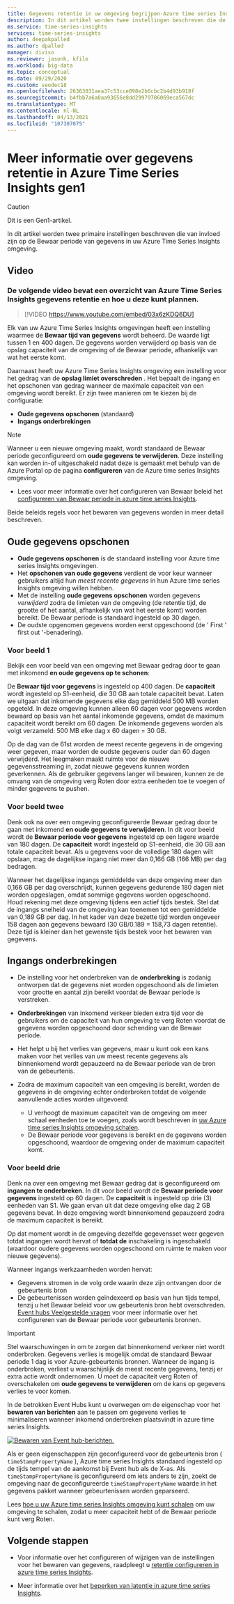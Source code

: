 ```yaml
---
title: Gegevens retentie in uw omgeving begrijpen-Azure time series Insight | Microsoft Docs
description: In dit artikel worden twee instellingen beschreven die de Bewaar periode van gegevens in uw Azure Time Series Insights omgeving regelen.
ms.service: time-series-insights
services: time-series-insights
author: deepakpalled
ms.author: dpalled
manager: diviso
ms.reviewer: jasonh, kfile
ms.workload: big-data
ms.topic: conceptual
ms.date: 09/29/2020
ms.custom: seodec18
ms.openlocfilehash: 26363031aea37c53cce098e2b6cbc2b4d93b918f
ms.sourcegitcommit: b4fbb7a6a0aa93656e8dd29979786069eca567dc
ms.translationtype: MT
ms.contentlocale: nl-NL
ms.lasthandoff: 04/13/2021
ms.locfileid: "107307075"
---
```

# <a name="understand-data-retention-in-azure-time-series-insights-gen1"></a>Meer informatie over gegevens retentie in Azure Time Series Insights gen1

> [!CAUTION]
> Dit is een Gen1-artikel.

In dit artikel worden twee primaire instellingen beschreven die van invloed zijn op de Bewaar periode van gegevens in uw Azure Time Series Insights omgeving.

## <a name="video"></a>Video

### <a name="the-following-video-summarizes-azure-time-series-insights-data-retention-and-how-to-plan-for-itbr"></a>De volgende video bevat een overzicht van Azure Time Series Insights gegevens retentie en hoe u deze kunt plannen.</br>

> [!VIDEO https://www.youtube.com/embed/03x6zKDQ6DU]

Elk van uw Azure Time Series Insights omgevingen heeft een instelling waarmee de **Bewaar tijd van gegevens** wordt beheerd. De waarde ligt tussen 1 en 400 dagen. De gegevens worden verwijderd op basis van de opslag capaciteit van de omgeving of de Bewaar periode, afhankelijk van wat het eerste komt.

Daarnaast heeft uw Azure Time Series Insights omgeving een instelling voor het gedrag van de **opslag limiet overschreden** . Het bepaalt de ingang en het opschonen van gedrag wanneer de maximale capaciteit van een omgeving wordt bereikt. Er zijn twee manieren om te kiezen bij de configuratie:

- **Oude gegevens opschonen** (standaard)  
- **Ingangs onderbrekingen**

> [!NOTE]
> Wanneer u een nieuwe omgeving maakt, wordt standaard de Bewaar periode geconfigureerd om **oude gegevens te verwijderen**. Deze instelling kan worden in-of uitgeschakeld nadat deze is gemaakt met behulp van de Azure Portal op de pagina **configureren** van de Azure time series Insights omgeving.
>
> - Lees voor meer informatie over het configureren van Bewaar beleid het [configureren van Bewaar periode in azure time series Insights](time-series-insights-how-to-configure-retention.md).

Beide beleids regels voor het bewaren van gegevens worden in meer detail beschreven.

## <a name="purge-old-data"></a>Oude gegevens opschonen

- **Oude gegevens opschonen** is de standaard instelling voor Azure time series Insights omgevingen.  
- Het **opschonen van oude gegevens** verdient de voor keur wanneer gebruikers altijd hun *meest recente gegevens* in hun Azure time series Insights omgeving willen hebben.
- Met de instelling **oude gegevens opschonen** worden gegevens *verwijderd* zodra de limieten van de omgeving (de retentie tijd, de grootte of het aantal, afhankelijk van wat het eerste komt) worden bereikt. De Bewaar periode is standaard ingesteld op 30 dagen.
- De oudste opgenomen gegevens worden eerst opgeschoond (de ' First ' first out '-benadering).

### <a name="example-one"></a>Voor beeld 1

Bekijk een voor beeld van een omgeving met Bewaar gedrag door te gaan met inkomend **en oude gegevens op te schonen**:

De **Bewaar tijd voor gegevens** is ingesteld op 400 dagen. De **capaciteit** wordt ingesteld op S1-eenheid, die 30 GB aan totale capaciteit bevat. Laten we uitgaan dat inkomende gegevens elke dag gemiddeld 500 MB worden opgeteld. In deze omgeving kunnen alleen 60 dagen voor gegevens worden bewaard op basis van het aantal inkomende gegevens, omdat de maximum capaciteit wordt bereikt om 60 dagen. De inkomende gegevens worden als volgt verzameld: 500 MB elke dag x 60 dagen = 30 GB.

Op de dag van de 61st worden de meest recente gegevens in de omgeving weer gegeven, maar worden de oudste gegevens ouder dan 60 dagen verwijderd. Het leegmaken maakt ruimte voor de nieuwe gegevensstreaming in, zodat nieuwe gegevens kunnen worden geverkennen. Als de gebruiker gegevens langer wil bewaren, kunnen ze de omvang van de omgeving verg Roten door extra eenheden toe te voegen of minder gegevens te pushen.  

### <a name="example-two"></a>Voor beeld twee

Denk ook na over een omgeving geconfigureerde Bewaar gedrag door te gaan met inkomend **en oude gegevens te verwijderen**. In dit voor beeld wordt de **Bewaar periode voor gegevens** ingesteld op een lagere waarde van 180 dagen. De **capaciteit** wordt ingesteld op S1-eenheid, die 30 GB aan totale capaciteit bevat. Als u gegevens voor de volledige 180 dagen wilt opslaan, mag de dagelijkse ingang niet meer dan 0,166 GB (166 MB) per dag bedragen.  

Wanneer het dagelijkse ingangs gemiddelde van deze omgeving meer dan 0,166 GB per dag overschrijdt, kunnen gegevens gedurende 180 dagen niet worden opgeslagen, omdat sommige gegevens worden opgeschoond. Houd rekening met deze omgeving tijdens een actief tijds bestek. Stel dat de ingangs snelheid van de omgeving kan toenemen tot een gemiddelde van 0,189 GB per dag. In het kader van deze bezette tijd worden ongeveer 158 dagen aan gegevens bewaard (30 GB/0.189 = 158,73 dagen retentie). Deze tijd is kleiner dan het gewenste tijds bestek voor het bewaren van gegevens.

## <a name="pause-ingress"></a>Ingangs onderbrekingen

- De instelling voor het onderbreken van de **onderbreking** is zodanig ontworpen dat de gegevens niet worden opgeschoond als de limieten voor grootte en aantal zijn bereikt voordat de Bewaar periode is verstreken.  
- **Onderbrekingen** van inkomend verkeer bieden extra tijd voor de gebruikers om de capaciteit van hun omgeving te verg Roten voordat de gegevens worden opgeschoond door schending van de Bewaar periode.
- Het helpt u bij het verlies van gegevens, maar u kunt ook een kans maken voor het verlies van uw meest recente gegevens als binnenkomend wordt gepauzeerd na de Bewaar periode van de bron van de gebeurtenis.
- Zodra de maximum capaciteit van een omgeving is bereikt, worden de gegevens in de omgeving echter onderbroken totdat de volgende aanvullende acties worden uitgevoerd:

  - U verhoogt de maximum capaciteit van de omgeving om meer schaal eenheden toe te voegen, zoals wordt beschreven in [uw Azure time series Insights omgeving schalen](time-series-insights-how-to-scale-your-environment.md).
  - De Bewaar periode voor gegevens is bereikt en de gegevens worden opgeschoond, waardoor de omgeving onder de maximum capaciteit komt.

### <a name="example-three"></a>Voor beeld drie

Denk na over een omgeving met Bewaar gedrag dat is geconfigureerd om **ingangen te onderbreken**. In dit voor beeld wordt de **Bewaar periode voor gegevens** ingesteld op 60 dagen. De **capaciteit** is ingesteld op drie (3) eenheden van S1. We gaan ervan uit dat deze omgeving elke dag 2 GB gegevens bevat. In deze omgeving wordt binnenkomend gepauzeerd zodra de maximum capaciteit is bereikt.

Op dat moment wordt in de omgeving dezelfde gegevensset weer gegeven totdat ingangen wordt hervat of **totdat de** inschakeling is ingeschakeld (waardoor oudere gegevens worden opgeschoond om ruimte te maken voor nieuwe gegevens).

Wanneer ingangs werkzaamheden worden hervat:

- Gegevens stromen in de volg orde waarin deze zijn ontvangen door de gebeurtenis bron
- De gebeurtenissen worden geïndexeerd op basis van hun tijds tempel, tenzij u het Bewaar beleid voor uw gebeurtenis bron hebt overschreden. [Event hubs Veelgestelde vragen](../event-hubs/event-hubs-faq.yml) voor meer informatie over het configureren van de Bewaar periode voor gebeurtenis bronnen.

> [!IMPORTANT]
> Stel waarschuwingen in om te zorgen dat binnenkomend verkeer niet wordt onderbroken. Gegevens verlies is mogelijk omdat de standaard Bewaar periode 1 dag is voor Azure-gebeurtenis bronnen. Wanneer de ingang is onderbroken, verliest u waarschijnlijk de meest recente gegevens, tenzij er extra actie wordt ondernomen. U moet de capaciteit verg Roten of overschakelen om **oude gegevens te verwijderen** om de kans op gegevens verlies te voor komen.

In de betrokken Event Hubs kunt u overwegen om de eigenschap voor het **bewaren van berichten** aan te passen om gegevens verlies te minimaliseren wanneer inkomend onderbreken plaatsvindt in azure time series Insights.

[![Bewaren van Event hub-berichten.](media/time-series-insights-concepts-retention/event-hub-retention.png)](media/time-series-insights-concepts-retention/event-hub-retention.png#lightbox)

Als er geen eigenschappen zijn geconfigureerd voor de gebeurtenis bron ( `timeStampPropertyName` ), Azure time series Insights standaard ingesteld op de tijds tempel van de aankomst bij Event hub als de X-as. Als `timeStampPropertyName` is geconfigureerd om iets anders te zijn, zoekt de omgeving naar de geconfigureerde `timeStampPropertyName` waarde in het gegevens pakket wanneer gebeurtenissen worden geparseerd.

Lees [hoe u uw Azure time series Insights omgeving kunt schalen](time-series-insights-how-to-scale-your-environment.md) om uw omgeving te schalen, zodat u meer capaciteit hebt of de Bewaar periode kunt verg Roten.

## <a name="next-steps"></a>Volgende stappen

- Voor informatie over het configureren of wijzigen van de instellingen voor het bewaren van gegevens, raadpleegt u [retentie configureren in azure time series Insights](time-series-insights-how-to-configure-retention.md).

- Meer informatie over het [beperken van latentie in azure time series Insights](time-series-insights-environment-mitigate-latency.md).
